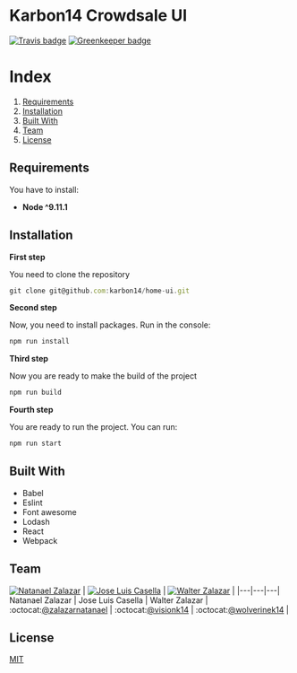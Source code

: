 # Karbon14 Crowdsale UI
[![Travis badge](https://travis-ci.org/karbon14/crowdsale-ui.svg?branch=master)](https://travis-ci.org/karbon14/crowdsale-ui)
[![Greenkeeper badge](https://badges.greenkeeper.io/karbon14/home-ui.svg)](https://greenkeeper.io/)

# Index

1. [Requirements](#requirements)  
2. [Installation](#installation)
3. [Built With](#built-with)
4. [Team](#team)
5. [License](#license)

## Requirements
You have to install:

- **Node ^9.11.1**

## Installation

**First step**

You need to clone the repository

```js
git clone git@github.com:karbon14/home-ui.git
```

**Second step**

Now, you need to install packages. Run in the console:

```cmd
npm run install
```


**Third step**

Now you are ready to make the build of the project

```cmd
npm run build
```

**Fourth step**

You are ready to run the project. You can run:

```cmd
npm run start
```

## Built With
- Babel
- Eslint
- Font awesome
- Lodash
- React
- Webpack

## Team

[![Natanael Zalazar](https://avatars.githubusercontent.com/u/11928153?s=64)](https://github.com/zalazarnatanael)  |
[![Jose Luis Casella](https://avatars2.githubusercontent.com/u/23145933?s=64)](https://github.com/visionk14) |
[![Walter Zalazar](https://avatars3.githubusercontent.com/u/5795257?s=64)](https://github.com/wolverinek14) |
|---|---|---|
Natanael Zalazar | Jose Luis Casella | Walter Zalazar |
:octocat:[@zalazarnatanael](https://github.com/zalazarnatanael) | :octocat:[@visionk14](https://github.com/visionk14) | :octocat:[@wolverinek14](https://github.com/wolverinek14) |


## License
[MIT](https://github.com/karbon14/crowdsale-ui/blob/master/.github/LICENSE)
